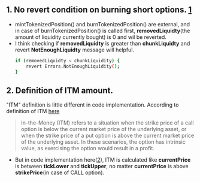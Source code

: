
## 1. No revert condition on burning short options. [1]
- mintTokenizedPosition() and burnTokenizedPosition() are external, and in case of burnTokenizedPosition() is called first, **removedLiquidty**(the amount of liquidity currently bought) is 0 and wil be reverted.
- I think checking if **removedLiquidty** is greater than **chunkLiquidty** and revert **NotEnoughLiquidty** message will helpful.
    ```sh
    if (removedLiquidty < chunkLiquidity) {
        revert Errors.NotEnoughLiquidity();
    }
    ```

## 2. Definition of ITM amount.
"ITM" definition is little different in code implementation.
According to definition of ITM [here]
> In-the-Money (ITM) refers to a situation when the strike price of a call option is below the current market price of the underlying asset, or when the strike price of a put option is above the current market price of the underlying asset. In these scenarios, the option has intrinsic value, as exercising the option would result in a profit.
  - But in code implementation here([2]), ITM is calculated like **currentPrice** is between **tickLower** and **tickUpper**, no matter **currentPrice** is above **strikePrice**(in case of CALL option).
  
  


   [1]: <https://github.com/code-423n4/2023-11-panoptic/blob/aa86461c9d6e60ef75ed5a1fe36a748b952c8666/contracts/SemiFungiblePositionManager.sol#L979>
   [2]: <https://github.com/code-423n4/2023-11-panoptic/blob/aa86461c9d6e60ef75ed5a1fe36a748b952c8666/contracts/SemiFungiblePositionManager.sol#L1037>
   [here]: <https://panoptic.xyz/docs/terms/in_the_money>
